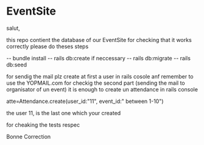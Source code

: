 # EventSite

salut, 

this repo contient the database of our EventSite for checking that it works correctly 
please do theses steps 

-- bundle install 
-- rails db:create   if neccessary 
-- rails db:migrate 
-- rails db:seed 


for sendig the mail plz create at first a user in rails cosole anf remember to use the YOPMAIL.com 
for checkig the second part (sending the mail to organisator of un event) it is enough to create un attendance in rails console 

atte=Attendance.create(user_id:"11", event_id:" between 1-10")

the user 11, is the last one which your created 

for cheaking the tests 
respec 


Bonne Correction 
